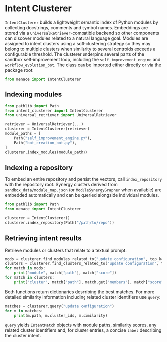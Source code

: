 # Intent Clusterer

`IntentClusterer` builds a lightweight semantic index of Python modules by
collecting docstrings, comments and symbol names.  Embeddings are stored via a
`UniversalRetriever`-compatible backend so other components can discover modules
related to a natural language goal.  Modules are assigned to intent clusters
using a soft‑clustering strategy so they may belong to multiple clusters when
similarity to several centroids exceeds a configurable threshold.  The
clusterer underpins several parts of the sandbox self‑improvement loop,
including the `self_improvement_engine` and `workflow_evolution_bot`.  The class
can be imported either directly or via the package root:

```python
from menace import IntentClusterer
```

## Indexing modules

```python
from pathlib import Path
from intent_clusterer import IntentClusterer
from universal_retriever import UniversalRetriever

retriever = UniversalRetriever(...)
clusterer = IntentClusterer(retriever)
module_paths = [
    Path("self_improvement_engine.py"),
    Path("bot_creation_bot.py"),
]
clusterer.index_modules(module_paths)
```

## Indexing a repository

To embed an entire repository and persist the vectors, call
``index_repository`` with the repository root.  Synergy clusters derived from
``sandbox_data/module_map.json`` (or ``ModuleSynergyGrapher`` when available)
are embedded automatically and can be queried alongside individual modules.

```python
from pathlib import Path
from menace import IntentClusterer

clusterer = IntentClusterer()
clusterer.index_repository(Path("/path/to/repo"))
```

## Retrieving intent results

Retrieve modules or clusters that relate to a textual prompt:

```python
mods = clusterer.find_modules_related_to("update configuration", top_k=5)
clusters = clusterer.find_clusters_related_to("update configuration", top_k=5)
for match in mods:
    print("module", match["path"], match["score"])
for match in clusters:
    print("cluster", match["path"], match.get("members"), match["score"])
```

Both functions return dictionaries describing the best matches.  For more
detailed similarity information including related cluster identifiers use
`query`:

```python
matches = clusterer.query("update configuration")
for m in matches:
    print(m.path, m.cluster_ids, m.similarity)
```

`query` yields `IntentMatch` objects with module paths, similarity scores,
any related cluster identifiers and, for cluster entries, a concise
``label`` describing the cluster intent.
